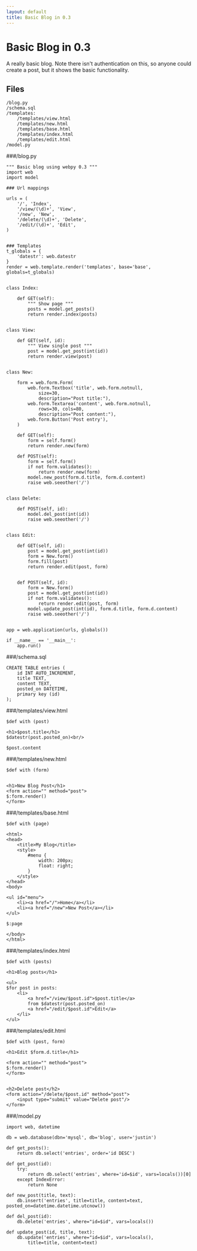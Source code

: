 ```yaml
---
layout: default
title: Basic Blog in 0.3
---
```


# Basic Blog in 0.3

A really basic blog. Note there isn't authentication on this, so anyone could create a post, but it shows the basic functionality.

## Files

    /blog.py
    /schema.sql
    /templates:
        /templates/view.html
        /templates/new.html
        /templates/base.html
        /templates/index.html
        /templates/edit.html
    /model.py


###/blog.py


    """ Basic blog using webpy 0.3 """
    import web
    import model
    
    ### Url mappings
    
    urls = (
        '/', 'Index',
        '/view/(\d)+', 'View',
        '/new', 'New',
        '/delete/(\d)+', 'Delete',
        '/edit/(\d)+', 'Edit',
    )
    
    
    ### Templates
    t_globals = {
        'datestr': web.datestr
    }
    render = web.template.render('templates', base='base', globals=t_globals)
    
    
    class Index:
    
        def GET(self):
            """ Show page """
            posts = model.get_posts()
            return render.index(posts)
    
    
    class View:
        
        def GET(self, id):
            """ View single post """
            post = model.get_post(int(id))
            return render.view(post)
    
    
    class New:
    
        form = web.form.Form(
            web.form.Textbox('title', web.form.notnull, 
                size=30,
                description="Post title:"),
            web.form.Textarea('content', web.form.notnull, 
                rows=30, cols=80,
                description="Post content:"),
            web.form.Button('Post entry'),
        )
    
        def GET(self):
            form = self.form()
            return render.new(form)
    
        def POST(self):
            form = self.form()
            if not form.validates():
                return render.new(form)
            model.new_post(form.d.title, form.d.content)
            raise web.seeother('/')
    
    
    class Delete:
        
        def POST(self, id):
            model.del_post(int(id))
            raise web.seeother('/')
    
    
    class Edit:
    
        def GET(self, id):
            post = model.get_post(int(id))
            form = New.form()
            form.fill(post)
            return render.edit(post, form)
    
    
        def POST(self, id):
            form = New.form()
            post = model.get_post(int(id))
            if not form.validates():
                return render.edit(post, form)
            model.update_post(int(id), form.d.title, form.d.content)
            raise web.seeother('/')
    
    
    app = web.application(urls, globals())
    
    if __name__ == '__main__':
        app.run()



###/schema.sql


    
    
    CREATE TABLE entries (
        id INT AUTO_INCREMENT,
        title TEXT,
        content TEXT,
        posted_on DATETIME,
        primary key (id)
    );



###/templates/view.html


    $def with (post)
    
    <h1>$post.title</h1>
    $datestr(post.posted_on)<br/>
    
    $post.content



###/templates/new.html


    $def with (form)
    
    
    <h1>New Blog Post</h1>
    <form action="" method="post">
    $:form.render()
    </form>



###/templates/base.html


    $def with (page)
    
    <html>
    <head>
        <title>My Blog</title>
        <style>
            #menu {
                width: 200px;
                float: right;
            }
        </style>
    </head>
    <body>
    
    <ul id="menu">
        <li><a href="/">Home</a></li>
        <li><a href="/new">New Post</a></li>
    </ul>
    
    $:page
    
    </body>
    </html>



###/templates/index.html


    $def with (posts)
    
    <h1>Blog posts</h1>
    
    <ul>
    $for post in posts:
        <li>
            <a href="/view/$post.id">$post.title</a> 
            from $datestr(post.posted_on) 
            <a href="/edit/$post.id">Edit</a>
        </li>
    </ul>



###/templates/edit.html


    $def with (post, form)
    
    <h1>Edit $form.d.title</h1>
    
    <form action="" method="post">
    $:form.render()
    </form>
    
    
    <h2>Delete post</h2>
    <form action="/delete/$post.id" method="post">
        <input type="submit" value="Delete post"/>
    </form>



###/model.py


    import web, datetime
    
    db = web.database(dbn='mysql', db='blog', user='justin')
    
    def get_posts():
        return db.select('entries', order='id DESC')
    
    def get_post(id):
        try:
            return db.select('entries', where='id=$id', vars=locals())[0]
        except IndexError:
            return None
    
    def new_post(title, text):
        db.insert('entries', title=title, content=text, posted_on=datetime.datetime.utcnow())
    
    def del_post(id):
        db.delete('entries', where="id=$id", vars=locals())
    
    def update_post(id, title, text):
        db.update('entries', where="id=$id", vars=locals(),
            title=title, content=text)